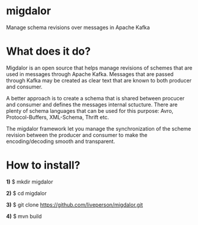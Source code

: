 migdalor
========
Manage schema revisions over messages in Apache Kafka 

What does it do?
================
Migdalor is an open source that helps manage revisions of schemes that are used in messages through Apache Kafka.
Messages that are passed through Kafka may be created as clear text that are known to both producer and consumer.

A better approach is to create a schema that is shared between procucer and consumer and defines the messages internal sctucture.
There are plenty of schema languages that can be used for this purpose:
Avro, Protocol-Buffers, XML-Schema, Thrift etc.

The migdalor framework let you manage the synchronization of the scheme revision between the producer and consumer to make the encoding/decoding smooth and transparent.

How to install?
===============
**1)**  $ mkdir migdalor

**2)**  $ cd migdalor

**3)**  $ git clone https://github.com/liveperson/migdalor.git

**4)**  $ mvn build
 


